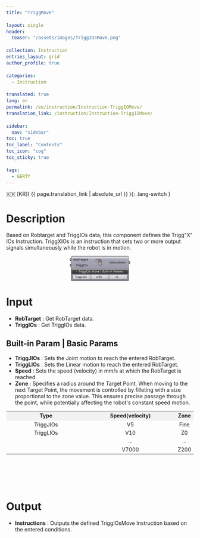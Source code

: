 ```yaml
---
title: "TriggMove"

layout: single
header:
  teaser: "/assets/images/TriggIOsMove.png"

collection: Instruction
entries_layout: grid
author_profile: true

categories:
  - Instruction

translated: true
lang: en
permalink: /en/instruction/Instruction-TriggIOMove/
translation_link: /instruction/Instruction-TriggIOMove/

sidebar:
  nav: "sidebar"
toc: true
toc_label: "Contents"
toc_icon: "cog"
toc_sticky: true

tags: 
  - GERTY
---
```


:kr: [KR]( {{ page.translation_link | absolute_url }} ){: .lang-switch }

# Description

Based on Robtarget and TriggIOs data, this component defines the Trigg"X" IOs Instruction. TriggXIOs is an instruction that sets two or more output signals simultaneously while the robot is in motion.

<p align="center">  <img src="/assets/images/TriggIOsMove.png" align="center" width="32%"></p>

# Input

* **RobTarget** : Get RobTarget data.
* **TriggIOs** : Get TriggIOs data.

## Built-in Param | Basic Params

* **TriggJIOs** : Sets the Joint motion to reach the entered RobTarget.
* **TriggLIOs** : Sets the Linear motion to reach the entered RobTarget.
* **Speed** : Sets the speed (velocity) in mm/s at which the RobTarget is reached.
* **Zone** : Specifies a radius around the Target Point. When moving to the next Target Point, the movement is controlled by filleting with a size proportional to the zone value. This ensures precise passage through the point, while potentially affecting the robot's constant speed motion.

<p align="center">
<table style="border-collapse: collapse: width: 51 %; height: 200px;" border="0.5" data-ke-style="sytle4">
<tr style="height: 20px;" bgcolor="#F2F2F2">
<td style="width: 45%; height: 20px; text-align: center; font-weight: bolder;">Type</td>
<td style="width: 50%; height: 20px; text-align: center; font-weight: bolder;">Speed(velocity)</td>
<td style="width: 55%; height: 20px; text-align: center; font-weight: bolder;">Zone</td>
</tr>
<tr style="height: 0px;">
<td style="width: 45%; height: 1-px; text-align: center;" rowspan="1">TriggJIOs</td>
<td style="width: 50%; height: 1-px; text-align: center;" rowspan="1">V5</td>
<td style="width: 55%; height: 1-px; text-align: center;" rowspan="1">Fine</td>
</tr>
<tr style="height: 0px;">
<td style="width: 45%; height: 1-px; text-align: center;" rowspan="1">TriggLIOs</td>
<td style="width: 50%; height: 1-px; text-align: center;" rowspan="1">V10</td>
<td style="width: 55%; height: 1-px; text-align: center;" rowspan="1">Z0</td>
</tr>
<tr style="height: 0px;">
<td style="width: 45%; height: 1-px; text-align: center;" rowspan="1"> </td>
<td style="width: 50%; height: 1-px; text-align: center;" rowspan="1">...</td>
<td style="width: 55%; height: 1-px; text-align: center;" rowspan="1">...</td>
</tr>
<tr style="height: 0px;">
<td style="width: 45%; height: 1-px; text-align: center;" rowspan="1"> </td>
<td style="width: 50%; height: 1-px; text-align: center;" rowspan="1">V7000</td>
<td style="width: 55%; height: 1-px; text-align: center;" rowspan="1">Z200</td>
</tr>
</table>
</p>

# Output

* **Instructions** : Outputs the defined TriggIOsMove Instruction based on the entered conditions.